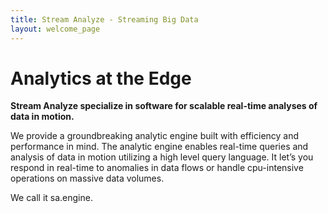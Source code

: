 ```yaml
---
title: Stream Analyze - Streaming Big Data
layout: welcome_page
---
```


# Analytics at the Edge

__Stream Analyze specialize in software for scalable real-time analyses of data in motion.__

We provide a groundbreaking analytic engine built with efficiency and performance in mind. The analytic engine enables real-time queries and analysis of data in motion utilizing a high level query language. It let’s you respond in real-time to anomalies in data flows or handle cpu-intensive operations on massive data volumes.

We call it sa.engine.

